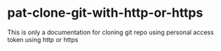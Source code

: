 # pat-clone-git-with-http-or-https
This is only a documentation for cloning git repo using personal access token using http or https
